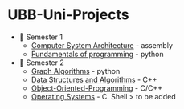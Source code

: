 # UBB-Uni-Projects


* :closed_book: Semester 1
  - [Computer System Architecture](https://github.com/913-Herta-Diana/Computer-Systems-Architecture.git) - assembly
  - [Fundamentals of programming](https://github.com/913-Herta-Diana/Fundamentals-Programming.git) - python  
* :green_book: Semester 2
   - [Graph Algorithms](https://github.com/913-Herta-Diana/UBB-Uni-Projects/tree/main/GraphApp) - python 
   - [Data Structures and Algorithms](https://github.com/913-Herta-Diana/UBB-Uni-Projects/tree/main/ProjectsDSA) - C++  
   - [Object-Oriented-Programming](https://github.com/913-Herta-Diana/Object-Oriented-Programming) - C/C++
   - [Operating Systems]() - C. Shell > to be added
   

